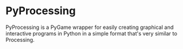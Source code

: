 # PyProcessing
PyProcessing is a PyGame wrapper for easily creating graphical and interactive programs in Python in a simple format that's very similar to Processing.
